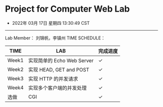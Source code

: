 # Project for Computer Web Lab
* 2022年 03月 17日 星期四 13:30:49 CST

---

Lab Member： 刘锦帆，李镇州
TIME SCHEDULE：

| TIME  | LAB                        | 完成进度     |
|-------|----------------------------|--------------|
| Week1 | 实现简单的 Echo Web Server | $\checkmark$ |
| Week2 | 实现 HEAD, GET and POST    |   $\checkmark$           |
| Week3 | 实现 HTTP 的并发请求       |      $\checkmark$        |
| Week4 | 实现多个客户端的并发处理   |       $\checkmark$       |
| 选做  | CGI                        |        $\checkmark$      |


